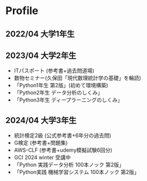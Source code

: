 # Profile

## 2022/04 大学1年生

## 2023/04 大学2年生  
- ITパスポート (参考書+過去問道場)  
- 数物セミナー(久保田「現代数理統計学の基礎」を輪読)  
- 「Python1年生 第2版」(初めて環境構築)  
- 「Python2年生 データ分析のしくみ」  
- 「Python3年生 ディープラーニングのしくみ」  

## 2024/04 大学3年生  
- 統計検定2級 (公式参考書+6年分の過去問)  
- G検定 (参考書+問題集)  
- AWS-CLF (参考書+udemy模擬試験6回分)  
- GCI 2024 winter 受講中  
- 「Python 実践データ分析 100本ノック 第2版」  
- 「Python実践 機械学習システム 100本ノック 第2版」  
